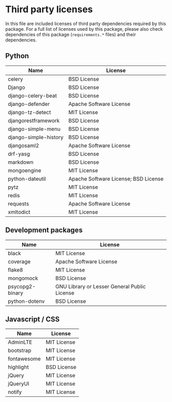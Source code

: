 # Third party licenses

In this file are included licenses of third party dependencies required by this package. 
For a full list of licenses used by this package, please also check dependencies of 
this package (`requirements.*` files) and their dependencies.

## Python 

| Name                   | License                                                 |
|------------------------|---------------------------------------------------------|
| celery                 | BSD License                                             |
| Django                 | BSD License                                             |
| django-celery-beat     | BSD License                                             |
| django-defender        | Apache Software License                                 |
| django-tz-detect       | MIT License                                             | 
| djangorestframework    | BSD License                                             |
| django-simple-menu     | BSD License                                             |
| django-simple-history  | BSD License                                             |
| djangosaml2            | Apache Software License                                 |
| drf-yasg               | BSD License                                             |
| markdown               | BSD License                                             |
| mongoengine            | MIT License                                             |
| python-dateutil        | Apache Software License; BSD License                    |
| pytz                   | MIT License                                             |
| redis                  | MIT License                                             |
| requests               | Apache Software License                                 |
| xmltodict              | MIT License                                             |

## Development packages

| Name                  | License                                                 |
|-----------------------|---------------------------------------------------------|
| black                 | MIT License                                             |
| coverage              | Apache Software License                                 |
| flake8                | MIT License                                             |
| mongomock             | BSD License                                             |
| psycopg2-binary       | GNU Library or Lesser General Public License            |
| python-dotenv         | BSD License                                             |

## Javascript / CSS

| Name                  | License                                                 |
|-----------------------|---------------------------------------------------------|
| AdminLTE              | MIT License                                             |
| bootstrap             | MIT License                                             |
| fontawesome           | MIT License                                             |
| highlight             | BSD License                                             |
| jQuery                | MIT License                                             |
| jQueryUI              | MIT License                                             |
| notify                | MIT License                                             |
